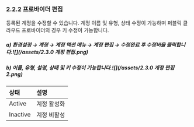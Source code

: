 ### 2.2.2 프로바이더 편집

등록된 계정을 수정할 수 있습니다. 계정 이름 및 유형, 상태 수정이 가능하며 퍼블릭 클라우드 프로바이더의 경우 키 수정이 가능합니다.

##### a\)    환경설정 → 계정 → 계정 액션 메뉴 → 계정 편집 → 수정완료 후 수정버을 클릭합니다.![](/assets/2.3.0 계정 편집.png)

##### b\) 이름, 유형, 설명, 상태 및 키 수정이 가능합니다.![](/assets/2.3.0 계정 편집2.png)

| 상태 | **설명** |
| :--- | :--- |
| Active | 계정 활성화 |
| Inactive | 계정 비활성 |




